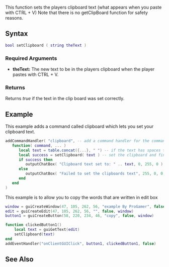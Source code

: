 This function sets the players clipboard text (what appears when you paste with CTRL + V) Note that there is no getClipBoard function for safety reasons.

Syntax
------

``` lua
bool setClipboard ( string theText )
```

### Required Arguments

-   **theText:** The new text to be in the players clipboard when the player pastes with CTRL + V.

### Returns

Returns *true* if the text in the clip board was set correctly.

Example
-------

This example adds a command called clipboard which lets you set your clipboard text.

``` lua
addCommandHandler( "clipboard", -- add a command handler for the command
   function( command, ... )
      local text = table.concat({...}, " ") -- if the text has spaces this will turn it into a string
      local success = setClipboard( text ) -- set the clipboard and find out if it worked
      if success then
         outputChatBox( "Clipboard text set to: " .. text, 0, 255, 0 ) -- if it did, tell the player
      else
         outputChatBox( "Failed to set the clipboards text", 255, 0, 0 ) -- if it didn't, tell the player
      end
   end
)
```

This example is to allow you to copy the words that are written in edit box

``` lua
window = guiCreateWindow(47, 105, 262, 56, "example By ProGamer", false) 
edit = guiCreateEdit(47, 105, 262, 56, "", false, window)  
button1 = guiCreateButton(58, 220, 234, 46, "copy", false, window)

function clickedButton1()
    local text = guiGetText(edit)
    setClipboard(text)
end
addEventHandler("onClientGUIClick", button1, clickedButton1, false)
```

See Also
--------
